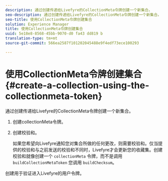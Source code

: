 ```yaml
---
description: 通过创建传递给Livefyre的CollectionMeta令牌创建一个新集合。
seo-description: 通过创建传递给Livefyre的CollectionMeta令牌创建一个新集合。
seo-title: 使用CollectionMeta令牌创建集合
solution: Experience Manager
title: 使用CollectionMeta令牌创建集合
uuid: 5e18e8-8568-45bb-9070-d0 fa43 dd819 b
translation-type: tm+mt
source-git-commit: 566ea2587f101202045488e9f4edf73ece100293

---
```



# 使用CollectionMeta令牌创建集合{#create-a-collection-using-the-collectionmeta-token}

通过创建传递给Livefyre的CollectionMeta令牌创建一个新集合。

1. 创建collectionMeta令牌。
1. 创建校验和。

   如果您希望向Livefyre通知您对集合所做的任何更改，则需要校验和。仅当提供的校验和与之前发送的校验和不同时，Livefyre才会更新您的收藏集。创建校验和就像创建一个 `collectionMeta` 令牌，而不是调用 `buildCollectionMetaToken` 您调用 `buildChecksum`。

创建用于验证进入Livefyre的用户令牌。